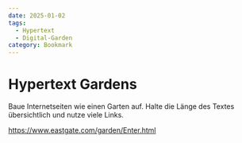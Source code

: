 ```yaml
---
date: 2025-01-02
tags:
  - Hypertext
  - Digital-Garden
category: Bookmark
---
```


# Hypertext Gardens

Baue Internetseiten wie einen Garten auf.
Halte die Länge des Textes übersichtlich und nutze viele Links.

https://www.eastgate.com/garden/Enter.html
